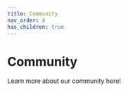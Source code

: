```yaml
---
title: Community
nav_order: 4
has_children: true
---
```


# Community
Learn more about our community here!
